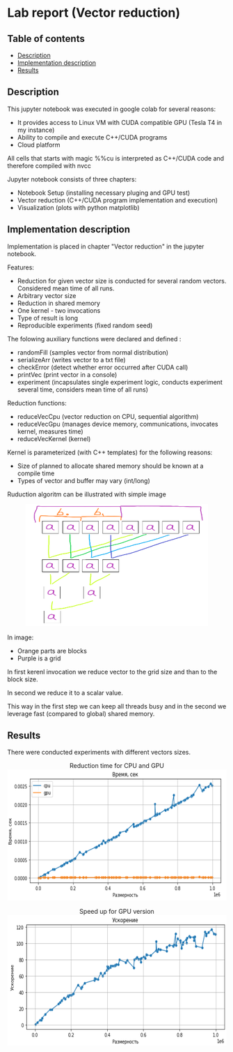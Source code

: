 # Lab report (Vector reduction)

## Table of contents

* [Description](#description)
* [Implementation description](#implementation-description)
* [Results](#results)

## Description
This jupyter notebook was executed in google colab for several reasons:
- It provides access to Linux VM with CUDA compatible GPU (Tesla T4 in my instance)
- Ability to compile and execute C++/CUDA programs
- Cloud platform

All cells that starts with magic %%cu is interpreted as C++/CUDA code and therefore compiled with nvcc

Jupyter notebook consists of three chapters:
- Notebook Setup (installing necessary pluging and GPU test)
- Vector reduction (C++/CUDA program implementation and execution)
- Visualization (plots with python matplotlib)

## Implementation description

Implementation is placed in chapter "Vector reduction" in the jupyter notebook.

Features:
- Reduction for given vector size is conducted for several random vectors. Considered mean time of all runs.
- Arbitrary vector size
- Reduction in shared memory
- One kernel - two invocations
- Type of result is long
- Reproducible experiments (fixed random seed)

The folowing auxiliary functions were declared and defined :
- randomFill (samples vector from normal distribution)
- serializeArr (writes vector to a txt file)
- checkError (detect whether error occurred after CUDA call)
- printVec (print vector in a console)
- experiment (incapsulates single experiment logic, conducts experiment several time, considers mean time of all runs)

Reduction functions:
- reduceVecCpu (vector reduction on CPU, sequential algorithm)
- reduceVecGpu (manages device memory, communications, invocates kernel, measures time)
- reduceVecKernel (kernel)

Kernel is parameterized (with C++ templates) for the following reasons:
- Size of planned to allocate shared memory should be known at a compile time
- Types of vector and buffer may vary (int/long)

Ruduction algoritm can be illustrated with simple image

<p align="center">
  <img width="420" height="280" src="https://github.com/Anteii/HPC-Labs/blob/main/lab2/resources/reduction.png">
</p>

In image:
- Orange parts are blocks
- Purple is a grid

In first kerenl invocation we reduce vector to the grid size and than to the block size.

In second we reduce it to a scalar value.

This way in the first step we can keep all threads busy and in the second we leverage fast (compared to global) shared memory. 

## Results
There were conducted experiments with different vectors sizes.



<p align="center">
  Reduction time for CPU and GPU
  <img width="600" height="300" src="https://github.com/Anteii/HPC-Labs/blob/main/lab2/resources/times_of_dim.png"/>
</p>


<p align="center">
       Speed up for GPU version     
  <img width="600" height="300" src="https://github.com/Anteii/HPC-Labs/blob/main/lab2/resources/speed_up_of_dim.png">
</p>
